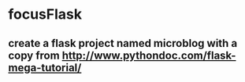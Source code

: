 # focusFlask

## create a flask project named microblog with a copy from http://www.pythondoc.com/flask-mega-tutorial/

